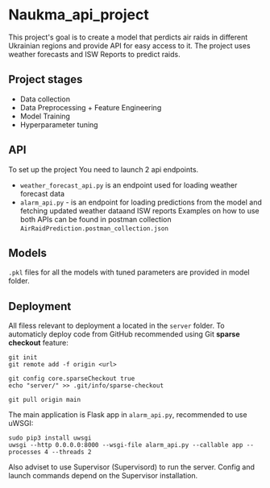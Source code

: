 # Naukma_api_project
This project's goal is to create a model that perdicts air raids in different Ukrainian regions and provide API for easy access to it.
The project uses weather forecasts and ISW Reports to predict raids.
## Project stages
- Data collection
- Data Preprocessing + Feature Engineering
- Model Training
- Hyperparameter tuning

## API
To set up the project You need to launch 2 api endpoints.

- `weather_forecast_api.py` is an endpoint used for loading weather forecast data
- `alarm_api.py` - is an endpoint for loading predictions from the model and fetching updated weather dataand ISW reports
Examples on how to use both APIs can be found in postman collection `AirRaidPrediction.postman_collection.json`

## Models
`.pkl` files for all the models with tuned parameters are provided in model folder.

## Deployment
All filess relevant to deployment a located in the `server` folder. To automaticly deploy code from GitHub recommended using Git **sparse checkout** feature:

```
git init
git remote add -f origin <url>

git config core.sparseCheckout true
echo "server/" >> .git/info/sparse-checkout

git pull origin main
```

The main application is Flask app in `alarm_api.py`, recommended to use uWSGI:

```
sudo pip3 install uwsgi
uwsgi --http 0.0.0.0:8000 --wsgi-file alarm_api.py --callable app --processes 4 --threads 2
```

Also adviset to use Supervisor (Supervisord) to run the server. Config and launch commands depend on the Supervisor installation.
